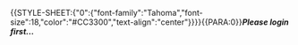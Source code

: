 {{STYLE-SHEET:{"0":{"font-family":"Tahoma","font-size":18,"color":"#CC3300","text-align":"center"}}}}{{PARA:0}}***Please login first...***
